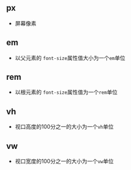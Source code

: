 ## px 
- 屏幕像素
## em
- 以父元素的 `font-size`属性值大小为一个`em`单位
## rem 
- 以根元素的 `font-size`属性值为一个`rem`单位
## vh
- 视口高度的100分之一的大小为一个`vh`单位
## vw
- 视口宽度的100分之一的大小为一个`vw`单位
